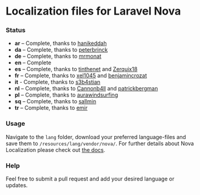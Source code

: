 # Localization files for Laravel Nova

### Status
* **ar** – Complete, thanks to [hanikeddah](https://github.com/hanikeddah)
* **da** – Complete, thanks to [peterbrinck](https://github.com/peterbrinck)
* **de** – Complete, thanks to [mrmonat](https://github.com/mrmonat)
* **en** – Complete
* **es** – Complete, thanks to [tinthenet](https://github.com/tinthenet) and [Zerquix18](https://github.com/Zerquix18)
* **fr** – Complete, thanks to [xel1045](https://github.com/xel1045) and [benjamincrozat](https://github.com/benjamincrozat)
* **it** - Complete, thanks to [s3b4stian](https://github.com/s3b4stian)
* **nl** – Complete, thanks to [Cannonb4ll](https://github.com/Cannonb4ll) and [patrickbergman](https://github.com/patrickbergman)
* **pl** – Complete, thanks to [aurawindsurfing](https://github.com/aurawindsurfing)
* **sq** – Complete, thanks to [sallmin](https://github.com/sallmin)
* **tr** – Complete, thanks to [emir](https://github.com/emir)

### Usage
Navigate to the `lang` folder, download your preferred language-files and save them to `/resources/lang/vendor/nova/`.
For further details about Nova Localization please check out [the docs](https://nova.laravel.com/docs/1.0/customization/localization.html).

### Help
Feel free to submit a pull request and add your desired language or updates.
